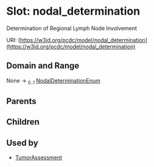 
# Slot: nodal_determination


Determination of Regional Lymph Node Involvement

URI: [https://w3id.org/pcdc/model/nodal_determination](https://w3id.org/pcdc/model/nodal_determination)


## Domain and Range

None &#8594;  <sub>0..1</sub> [NodalDeterminationEnum](NodalDeterminationEnum.md)

## Parents


## Children


## Used by

 * [TumorAssessment](TumorAssessment.md)
